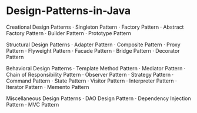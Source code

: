 # Design-Patterns-in-Java

Creational Design Patterns
· Singleton Pattern
· Factory Pattern
· Abstract Factory Pattern
· Builder Pattern
· Prototype Pattern

Structural Design Patterns
· Adapter Pattern
· Composite Pattern
· Proxy Pattern
· Flyweight Pattern
· Facade Pattern
· Bridge Pattern
· Decorator Pattern

Behavioral Design Patterns
· Template Method Pattern
· Mediator Pattern
· Chain of Responsibility Pattern
· Observer Pattern
· Strategy Pattern
· Command Pattern
· State Pattern
· Visitor Pattern
· Interpreter Pattern
· Iterator Pattern
· Memento Pattern

Miscellaneous Design Patterns
· DAO Design Pattern
· Dependency Injection Pattern
· MVC Pattern
